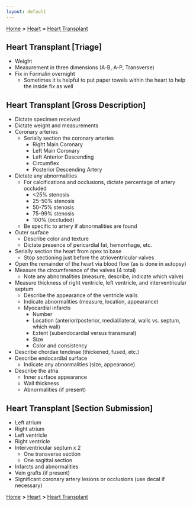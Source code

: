 ```yaml
---
layout: default
---
```

[Home](./../) **>** [Heart](./heart.html) **>** [Heart Transplant](./hearttransplant.html)

## Heart Transplant [Triage]

- Weight
- Measurement in three dimensions (A-B, A-P, Transverse)
- Fix in Formalin overnight
  - Sometimes it is helpful to put paper towels within the heart to help the inside fix as well

## Heart Transplant [Gross Description]

- Dictate specimen received
- Dictate weight and measurements
- Coronary arteries
  - Serially section the coronary arteries
    - Right Main Coronary
    - Left Main Coronary
    - Left Anterior Descending
    - Circumflex
    - Posterior Descending Artery
- Dictate any abnormalities 
  - For calcifications and occlusions, dictate percentage of artery occluded
    - <25% stenosis
    - 25-50% stenosis
    - 50-75% stenosis
    - 75-99% stenosis
    - 100% (occluded)
  - Be specific to artery if abnormalities are found
- Outer surface
  - Describe color and texture
  - Dictate presence of pericardial fat, hemorrhage, etc.
- Serially section the heart from apex to base
  - Stop sectioning just before the atrioventricular valves
- Open the remainder of the heart via blood flow (as is done in autopsy)
- Measure the circumference of the valves (4 total)
  - Note any abnormalities (measure, describe, indicate which valve)
- Measure thickness of right ventricle, left ventricle, and interventricular septum
  - Describe the appearance of the ventricle walls
  - Indicate abnormalities (measure, location, appearance)
  - Myocardial infarcts
    - Number
    - Location (anterior/posterior, medial/lateral, walls vs. septum, which wall)
    - Extent (subendocardial versus transmural)
    - Size
    - Color and consistency
- Describe chordae tendinae (thickened, fused, etc.)
- Describe endocardial surface 
  - Indicate any abnormalities (size, appearance)
- Describe the atria
  - Inner surface appearance
  - Wall thickness
  - Abnormalities (if present)

## Heart Transplant [Section Submission]

- Left atrium
- Right atrium
- Left ventricle
- Right ventricle
- Interventricular septum x 2
  - One transverse section
  - One sagittal section
- Infarcts and abnormalities
- Vein grafts (if present)
- Significant coronary artery lesions or occlusions (use decal if necessary)

[Home](./../) **>** [Heart](./heart.html) **>** [Heart Transplant](./hearttransplant.html)
